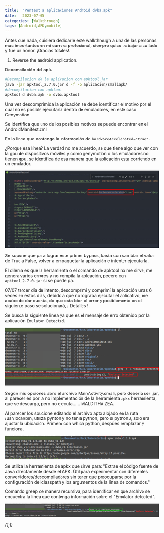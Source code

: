 ```yaml
---
title:  "Pentest a aplicaciones Android dvba.apk"
date:   2023-07-05
categories: [Walkthrough]
tags: [Android,APK,mobile]
---
```


Antes que nada, quisiera dedicarle este walkthrough a una de las personas mas importantes en mi carrera profesional, siempre quise trabajar a su lado y fue un honor.
¡Gracias totales!. 

1. Reverse the android application.

Decompilación del apk. 

``` bash
#Decompilacion de la aplicacion con apktool.jar
java -jar apktool_2.7.0.jar d -f -o aplicacion/smaliapk/
#decompilacion con apktool
apktool d dvba.apk -o dvba.apktool
```
Una vez descomprimida la aplicación se debe identificar el motivo por el cual no es posible ejecutarla dentro de emuladores, en este caso Genymotion. 

Se identifica que uno de los posibles motivos se puede encontrar en el AndroidManifest.xml 

En la linea que contenga la información de `hardwareAccelerated="true"`. 

¿Porque esa línea? La verdad no me acuerdo, se que tiene algo que ver con la gpu de dispositivos móviles y como genymotion o los emuladores no tienen gpu, se identifica de esa manera que la aplicación esta corriendo en un emulador. 

![image](/genes/dvba/hardwareAccelerated.png)

Se supone que para lograr este primer bypass, basta con cambiar el valor de True a False, volver a empaquetar la aplicación e intenter ejecutarla. 

El dilema es que la herramienta o el comando de apktool no me sirve, me genera varios errores y no compila la aplcación, peeero con `apktool_2.7.0.jar` si se puede pa.  

07/07 tercer día de intento, descomprimí y comprimí la aplicación unas 6 veces en estos días, debido a que no lograba ejecutar el aplicativo, me acabo de dar cuenta, de que esta bien el error y posiblemente en el siguiente paso se solucionará, ¡ Detalles !. 

Se busca la siguiente linea ya que es el mensaje de erro obtenido por la aplicación `Emulator Detected`. 

![image](/genes/dvba/emulatordetected.png)

Según mis opciones abro el archivo MainActivity.smali, pero debería ser .jar, al parecer es por la no implementación de la herramienta `apkx` herramienta, que se descarga, pero no ejecuta...... MALDITHA ZEA. 

Al parecer los soucione editando el archivo aptx alojado en la ruta /usr/local/bin, utiliza pyhton y no tenia python, pero si python3, solo era ajustar la ubicación. Primero con which python, despúes remplazar y funciona. 

![image](/genes/dvba/apkx.png)

Se utiliza la herramienta de apkx que sirve para: "Extrae el código fuente de Java directamente desde el APK. Útil para experimentar con diferentes convertidores/descompiladores sin tener que preocuparse por la configuración del classpath y los argumentos de la línea de comandos."  

Comando greep de manera recursiva, para identificar en que archivo se encuentra la linea que contenga información sobre el "Emulator detected". 

![image](/genes/dvba/grep1.png)



*(1,1)*

<!-- Check out the [Jekyll docs][jekyll] for more info on how to get the most out of Jekyll. File all bugs/feature requests at [Jekyll’s GitHub repo][jekyll-gh]. If you have questions, you can ask them on [Jekyll’s dedicated Help repository][jekyll-help]. -->